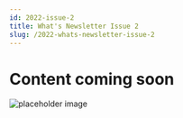 ```yaml
---
id: 2022-issue-2
title: What's Newsletter Issue 2
slug: /2022-whats-newsletter-issue-2
---
```


# Content coming soon
![placeholder image](/img/coming-soon.png)